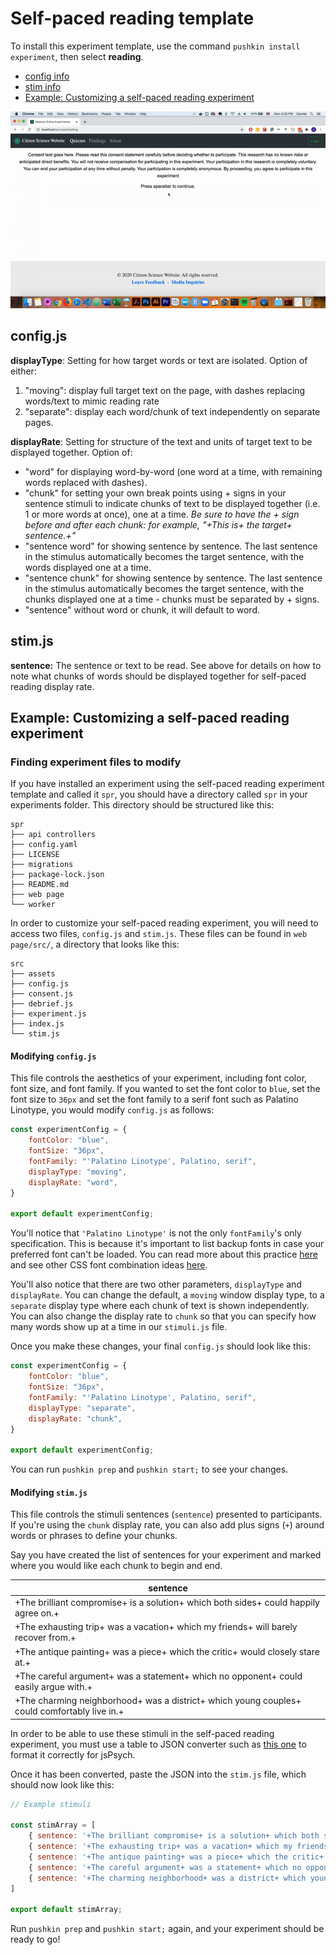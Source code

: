 # Self-paced reading template

To install this experiment template, use the command `pushkin install experiment`, then select **reading**.

* [config info](self-paced-reading-template.md#config-js)
* [stim info](self-paced-reading-template.md#stim-js)
* [Example: Customizing a self-paced reading experiment](self-paced-reading-template.md#example-customizing-a-self-paced-reading-experiment)

![Self-paced reading experiment template, with the setting &quot;moving word&quot; \(see below for details\)](../../.gitbook/assets/ezgif.com-video-to-gif-7-.gif)

## config.js

**displayType**: Setting for how target words or text are isolated. Option of either:

1. "moving": display full target text on the page, with dashes replacing words/text to mimic reading rate
2. "separate": display each word/chunk of text independently on separate pages.

**displayRate**: Setting for structure of the text and units of target text to be displayed together. Option of:

* "word" for displaying word-by-word \(one word at a time, with remaining words replaced with dashes\).
* "chunk" for setting your own break points using + signs in your sentence stimuli to indicate chunks of text to be displayed together \(i.e. 1 or more words at once\), one at a time. _Be sure to have the + sign before and after each chunk: for example, "+This is+ the target+ sentence.+"_
* "sentence word" for showing sentence by sentence. The last sentence in the stimulus automatically becomes the target sentence, with the words displayed one at a time.
* "sentence chunk" for showing sentence by sentence. The last sentence in the stimulus automatically becomes the target sentence, with the chunks displayed one at a time - chunks must be separated by + signs.
* "sentence" without word or chunk, it will default to word.

## stim.js

**sentence:** The sentence or text to be read. See above for details on how to note what chunks of words should be displayed together for self-paced reading display rate.

## Example: Customizing a self-paced reading experiment

### Finding experiment files to modify

If you have installed an experiment using the self-paced reading experiment template and called it `spr`, you should have a directory called `spr` in your experiments folder. This directory should be structured like this:

```example
spr
├── api controllers
├── config.yaml
├── LICENSE
├── migrations
├── package-lock.json
├── README.md
├── web page
└── worker
```
In order to customize your self-paced reading experiment, you will need to access two files, `config.js` and `stim.js`. These files can be found in `web page/src/`, a directory that looks like this:

```example
src
├── assets
├── config.js
├── consent.js
├── debrief.js
├── experiment.js
├── index.js
└── stim.js
```
#### Modifying `config.js`

This file controls the aesthetics of your experiment, including font color, font size, and font family. If you wanted to set the font color to `blue`, set the font size to `36px` and set the font family to a serif font such as Palatino Linotype, you would modify `config.js` as follows:

```javascript
const experimentConfig = {
    fontColor: "blue",
    fontSize: "36px",
    fontFamily: "'Palatino Linotype', Palatino, serif",
    displayType: "moving",
    displayRate: "word",
}

export default experimentConfig;
```


You'll notice that `'Palatino Linotype'` is not the only `fontFamily`'s only specification. This is because it's important to list backup fonts in case your preferred font can't be loaded. You can read more about this practice [here](https://discuss.codecademy.com/t/how-many-fallback-fonts-should-i-have/363586) and see other CSS font combination ideas [here](https://www.w3schools.com/cssref/css_websafe_fonts.asp). 


You'll also notice that there are two other parameters, `displayType` and `displayRate`. You can change the default, a `moving` window display type, to a `separate` display type where each chunk of text is shown independently. You can also change the display rate to `chunk` so that you can specify how many words show up at a time in our `stimuli.js` file.

Once you make these changes, your final `config.js` should look like this:

```javascript
const experimentConfig = {
    fontColor: "blue",
    fontSize: "36px",
    fontFamily: "'Palatino Linotype', Palatino, serif",
    displayType: "separate",
    displayRate: "chunk",
}

export default experimentConfig;
```
You can run `pushkin prep` and `pushkin start;` to see your changes. 

#### Modifying `stim.js`

This file controls the stimuli sentences (`sentence`) presented to participants. If you're using the `chunk` display rate, you can also add plus signs (`+`) around words or phrases to define your chunks.

Say you have created the list of sentences for your experiment and marked where you would like each chunk to begin and end.

| sentence                                                                                     |
|----------------------------------------------------------------------------------------------|
| +The brilliant compromise+ is a solution+ which both sides+ could happily agree on.+         |
| +The exhausting trip+ was a vacation+ which my friends+ will barely recover from.+           |
| +The antique painting+ was a piece+ which the critic+ would closely stare at.+               |
| +The careful argument+ was a statement+ which no opponent+ could easily argue with.+         |
| +The charming neighborhood+ was a district+ which young couples+ could comfortably live in.+ |

In order to be able to use these stimuli in the self-paced reading experiment, you must use a table to JSON converter such as [this one](https://tableconvert.com/) to format it correctly for jsPsych. 

Once it has been converted, paste the JSON into the `stim.js` file, which should now look like this:

```javascript
// Example stimuli

const stimArray = [
	{ sentence: '+The brilliant compromise+ is a solution+ which both sides+ could happily agree on.+'},
    { sentence: '+The exhausting trip+ was a vacation+ which my friends+ will barely recover from.+'},
    { sentence: '+The antique painting+ was a piece+ which the critic+ would closely stare at.+'},
    { sentence: '+The careful argument+ was a statement+ which no opponent+ could easily argue with.+'},
    { sentence: '+The charming neighborhood+ was a district+ which young couples+ could comfortably live in.+'}
]

export default stimArray;
```

Run `pushkin prep` and `pushkin start;` again, and your experiment should be ready to go!


